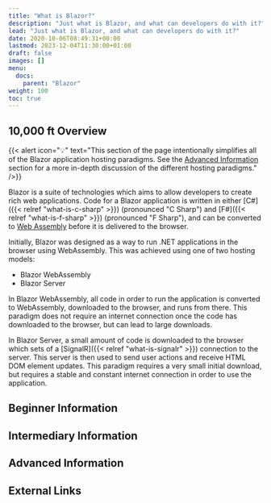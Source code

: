 ```yaml
---
title: "What is Blazor?"
description: "Just what is Blazor, and what can developers do with it?"
lead: "Just what is Blazor, and what can developers do with it?"
date: 2020-10-06T08:49:31+00:00
lastmod: 2023-12-04T11:30:00+01:00
draft: false
images: []
menu:
  docs:
    parent: "Blazor"
weight: 100
toc: true
---
```


## 10,000 ft Overview

{{< alert icon="💡" text="This section of the page intentionally simplifies all of the Blazor application hosting paradigms. See the [Advanced Information](#advanced-information) section for a more in-depth discussion of the different hosting paradigms." />}}

Blazor is a suite of technologies which aims to allow developers to create rich web applications. Code for a Blazor application is written in either [C#]({{< relref "what-is-c-sharp" >}}) (pronounced "C Sharp") and [F#]({{< relref "what-is-f-sharp" >}}) (pronounced "F Sharp"), and can be converted to [Web Assembly](https://webassembly.org/) before it is delivered to the browser.

Initially, Blazor was designed as a way to run .NET applications in the browser using WebAssembly. This was achieved using one of two hosting models:

- Blazor WebAssembly
- Blazor Server

In Blazor WebAssembly, all code in order to run the application is converted to WebAssembly, downloaded to the browser, and runs from there. This paradigm does not require an internet connection once the code has downloaded to the browser, but can lead to large downloads.

In Blazor Server, a small amount of code is downloaded to the browser which sets of a [SignalR]({{< relref "what-is-signalr" >}}) connection to the server. This server is then used to send user actions and receive HTML DOM element updates. This paradigm requires a very small initial download, but requires a stable and constant internet connection in order to use the application.

## Beginner Information

## Intermediary Information

## Advanced Information

## External Links
